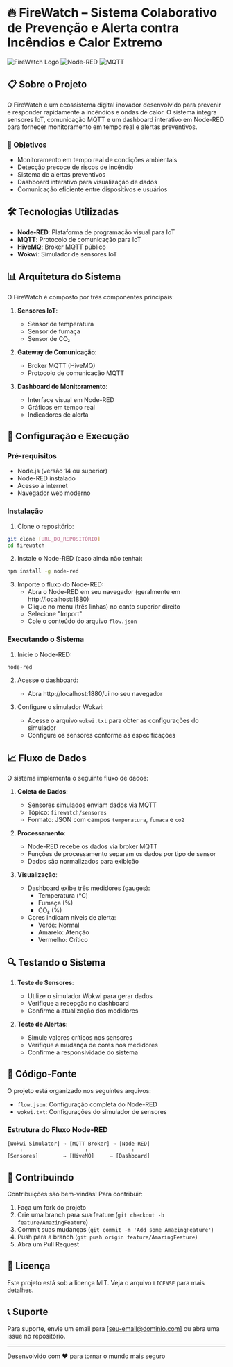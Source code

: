 # 🔥 FireWatch – Sistema Colaborativo de Prevenção e Alerta contra Incêndios e Calor Extremo

![FireWatch Logo](https://img.shields.io/badge/FireWatch-Sistema%20de%20Prevenção-red)
![Node-RED](https://img.shields.io/badge/Node--RED-v3.0.0-blue)
![MQTT](https://img.shields.io/badge/MQTT-v3.1.1-green)

## 📋 Sobre o Projeto

O FireWatch é um ecossistema digital inovador desenvolvido para prevenir e responder rapidamente a incêndios e ondas de calor. O sistema integra sensores IoT, comunicação MQTT e um dashboard interativo em Node-RED para fornecer monitoramento em tempo real e alertas preventivos.

### 🎯 Objetivos

- Monitoramento em tempo real de condições ambientais
- Detecção precoce de riscos de incêndio
- Sistema de alertas preventivos
- Dashboard interativo para visualização de dados
- Comunicação eficiente entre dispositivos e usuários

## 🛠️ Tecnologias Utilizadas

- **Node-RED**: Plataforma de programação visual para IoT
- **MQTT**: Protocolo de comunicação para IoT
- **HiveMQ**: Broker MQTT público
- **Wokwi**: Simulador de sensores IoT

## 📊 Arquitetura do Sistema

O FireWatch é composto por três componentes principais:

1. **Sensores IoT**:

   - Sensor de temperatura
   - Sensor de fumaça
   - Sensor de CO₂

2. **Gateway de Comunicação**:

   - Broker MQTT (HiveMQ)
   - Protocolo de comunicação MQTT

3. **Dashboard de Monitoramento**:
   - Interface visual em Node-RED
   - Gráficos em tempo real
   - Indicadores de alerta

## 🚀 Configuração e Execução

### Pré-requisitos

- Node.js (versão 14 ou superior)
- Node-RED instalado
- Acesso à internet
- Navegador web moderno

### Instalação

1. Clone o repositório:

```bash
git clone [URL_DO_REPOSITÓRIO]
cd firewatch
```

2. Instale o Node-RED (caso ainda não tenha):

```bash
npm install -g node-red
```

3. Importe o fluxo do Node-RED:
   - Abra o Node-RED em seu navegador (geralmente em http://localhost:1880)
   - Clique no menu (três linhas) no canto superior direito
   - Selecione "Import"
   - Cole o conteúdo do arquivo `flow.json`

### Executando o Sistema

1. Inicie o Node-RED:

```bash
node-red
```

2. Acesse o dashboard:

   - Abra http://localhost:1880/ui no seu navegador

3. Configure o simulador Wokwi:
   - Acesse o arquivo `wokwi.txt` para obter as configurações do simulador
   - Configure os sensores conforme as especificações

## 📈 Fluxo de Dados

O sistema implementa o seguinte fluxo de dados:

1. **Coleta de Dados**:

   - Sensores simulados enviam dados via MQTT
   - Tópico: `firewatch/sensores`
   - Formato: JSON com campos `temperatura`, `fumaca` e `co2`

2. **Processamento**:

   - Node-RED recebe os dados via broker MQTT
   - Funções de processamento separam os dados por tipo de sensor
   - Dados são normalizados para exibição

3. **Visualização**:
   - Dashboard exibe três medidores (gauges):
     - Temperatura (°C)
     - Fumaça (%)
     - CO₂ (%)
   - Cores indicam níveis de alerta:
     - Verde: Normal
     - Amarelo: Atenção
     - Vermelho: Crítico

## 🔍 Testando o Sistema

1. **Teste de Sensores**:

   - Utilize o simulador Wokwi para gerar dados
   - Verifique a recepção no dashboard
   - Confirme a atualização dos medidores

2. **Teste de Alertas**:
   - Simule valores críticos nos sensores
   - Verifique a mudança de cores nos medidores
   - Confirme a responsividade do sistema

## 📝 Código-Fonte

O projeto está organizado nos seguintes arquivos:

- `flow.json`: Configuração completa do Node-RED
- `wokwi.txt`: Configurações do simulador de sensores

### Estrutura do Fluxo Node-RED

```
[Wokwi Simulator] → [MQTT Broker] → [Node-RED]
    ↓                    ↓              ↓
[Sensores]        → [HiveMQ]     → [Dashboard]
```

## 🤝 Contribuindo

Contribuições são bem-vindas! Para contribuir:

1. Faça um fork do projeto
2. Crie uma branch para sua feature (`git checkout -b feature/AmazingFeature`)
3. Commit suas mudanças (`git commit -m 'Add some AmazingFeature'`)
4. Push para a branch (`git push origin feature/AmazingFeature`)
5. Abra um Pull Request

## 📄 Licença

Este projeto está sob a licença MIT. Veja o arquivo `LICENSE` para mais detalhes.

## 📞 Suporte

Para suporte, envie um email para [seu-email@dominio.com] ou abra uma issue no repositório.

---

Desenvolvido com ❤️ para tornar o mundo mais seguro
